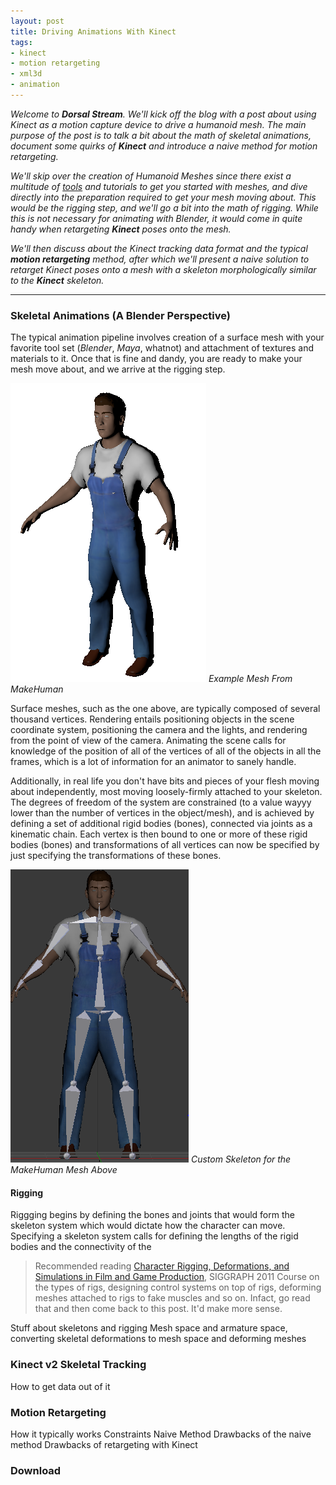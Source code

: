 ```yaml
---
layout: post
title: Driving Animations With Kinect
tags: 
- kinect 
- motion retargeting 
- xml3d
- animation
---
```


*Welcome to **Dorsal Stream**. We'll kick off the blog with a post about using Kinect as a motion capture device to drive a humanoid mesh. The main purpose of the post is to talk a bit about the math of skeletal animations, document some quirks of **Kinect** and introduce a naive method for motion retargeting.*

*We'll skip over the creation of Humanoid Meshes since there exist a multitude of [tools](http://www.makehuman.org/) and tutorials to get you started with meshes, and dive directly into the preparation required to get your mesh moving about. This would be the rigging step, and we'll go a bit into the math of rigging. While this is not necessary for animating with Blender, it would come in quite handy when retargeting **Kinect** poses onto the mesh.*

*We'll then discuss about the Kinect tracking data format and the typical **motion retargeting** method, after which we'll present a naive solution to retarget Kinect poses onto a mesh with a skeleton morphologically similar to the **Kinect** skeleton.*

-----

### Skeletal Animations (A Blender Perspective)
The typical animation pipeline involves creation of a surface mesh with your favorite tool set (*Blender*, *Maya*, whatnot) and attachment of textures and materials to it. Once that is fine and dandy, you are ready to make your mesh move about, and we arrive at the rigging step. 

![mesh_img](assets/meshy.png?raw=true#mid)
*Example Mesh From MakeHuman*

Surface meshes, such as the one above, are typically composed of several thousand vertices. Rendering entails positioning objects in the scene coordinate system, positioning the camera and the lights, and rendering from the point of view of the camera. Animating the scene calls for knowledge of the position of all of the vertices of all of the objects in all the frames, which is a lot of information for an animator to sanely handle.

Additionally, in real life you don't have bits and pieces of your flesh moving about independently, most moving loosely-firmly attached to your skeleton. The degrees of freedom of the system are constrained (to a value wayyy lower than the number of vertices in the object/mesh), and is achieved by defining a set of additional rigid bodies (bones), connected via joints as a kinematic chain. Each vertex is then bound to one or more of these rigid bodies (bones) and transformations of all vertices can now be specified by just specifying the transformations of these bones.

![linkage](assets/rig.png?raw=true#mid)
*Custom Skeleton for the MakeHuman Mesh Above*

#### Rigging
Riggging begins by defining the bones and joints that would form the skeleton system which would dictate how the character can move. Specifying a skeleton system calls for defining the lengths of the rigid bodies and the connectivity of the 

> Recommended reading [Character Rigging, Deformations, and Simulations in Film and Game Production](http://webstaff.itn.liu.se/~perla/Siggraph2011/content/courses/mclaughlin.pdf), SIGGRAPH 2011 Course on the types of rigs, designing control systems on top of rigs, deforming meshes attached to rigs to fake muscles and so on. Infact, go read that and then come back to this post. It'd make more sense.


Stuff about skeletons and rigging
Mesh space and armature space, converting skeletal deformations to mesh space and deforming meshes



### Kinect v2 Skeletal Tracking
How to get data out of it


### Motion Retargeting
How it typically works
Constraints
Naive Method
Drawbacks of the naive method
Drawbacks of retargeting with Kinect


### Download

